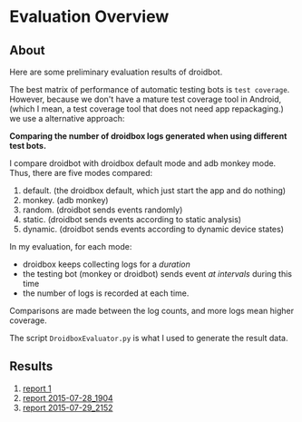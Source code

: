 # Evaluation Overview

## About

Here are some preliminary evaluation results of droidbot.

The best matrix of performance of automatic testing bots is `test coverage`.
However, because we don't have a mature test coverage tool in Android, 
(which I mean, a test coverage tool that does not need app repackaging.)
we use a alternative approach:

**Comparing the number of droidbox logs generated when using different test bots.**

I compare droidbot with droidbox default mode and adb monkey mode. Thus, there are five modes compared:

1. default. (the droidbox default, which just start the app and do nothing)
2. monkey. (adb monkey)
3. random. (droidbot sends events randomly)
4. static. (droidbot sends events according to static analysis)
5. dynamic. (droidbot sends events according to dynamic device states)

In my evaluation, for each mode:

+ droidbox keeps collecting logs for a *duration*
+ the testing bot (monkey or droidbot) sends event *at intervals* during this time
+ the number of logs is recorded at each time.

Comparisons are made between the log counts, and more logs mean higher coverage.

The script `DroidboxEvaluator.py` is what I used to generate the result data.

## Results

1. [report 1](result1.md)
2. [report 2015-07-28_1904](Evaluation_Report_2015-07-28_1904.md)
3. [report 2015-07-29_2152](Evaluation_Report_2015-07-29_2152.md)
